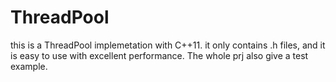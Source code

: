 # ThreadPool
this is a ThreadPool implemetation with C++11. it only contains .h files, and it is easy to use with excellent performance. The whole prj also give a test example.

